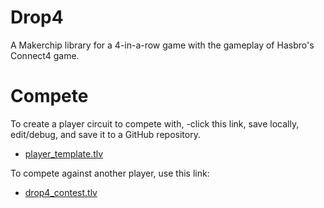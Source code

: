 # Drop4

A Makerchip library for a 4-in-a-row game with the gameplay of Hasbro's Connect4 game.

# Compete

To create a player circuit to compete with, <Ctrl>-click this link, save locally, edit/debug, and save it to a GitHub repository.

* <a href="http://www.makerchip.com/sandbox?code_url=https:%2F%2Fraw.githubusercontent.com%2Fstevehoover%2Fdrop4game%2Fmain%2Fplayer_template.tlv" target="_blank" atom_fix="_">player_template.tlv</a>

To compete against another player, use this link:

* <a href="http://www.makerchip.com/sandbox?code_url=https:%2F%2Fraw.githubusercontent.com%2Fstevehoover%2Fdrop4game%2Fmain%2Fdrop4_contest.tlv" target="_blank" atom_fix="_">drop4_contest.tlv</a>

